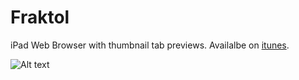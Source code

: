Fraktol
=======

iPad Web Browser with thumbnail tab previews.
Availalbe on [itunes](https://itunes.apple.com/ie/app/fraktol-web-browser/id414280042?mt=8).

![Alt text](http://a3.mzstatic.com/eu/r30/Purple/v4/ab/39/01/ab390186-20dd-063c-1b37-47e5448e4b88/screen480x480.jpeg?raw=true "Optional Title")
